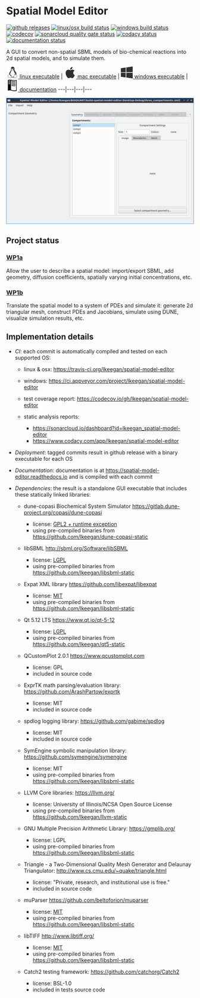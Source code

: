 # Spatial Model Editor
[![github releases](https://img.shields.io/github/release/lkeegan/spatial-model-editor.svg)](https://github.com/lkeegan/spatial-model-editor/releases)
[![linux/osx build status](https://travis-ci.org/lkeegan/spatial-model-editor.svg?branch=master)](https://travis-ci.org/lkeegan/spatial-model-editor)
[![windows build status](https://ci.appveyor.com/api/projects/status/0m87yyaalrrj5ndn/branch/master?svg=true)](https://ci.appveyor.com/project/lkeegan/spatial-model-editor/branch/master)
[![codecov](https://codecov.io/gh/lkeegan/spatial-model-editor/branch/master/graph/badge.svg)](https://codecov.io/gh/lkeegan/spatial-model-editor)
[![sonarcloud quality gate status](https://sonarcloud.io/api/project_badges/measure?project=lkeegan_spatial-model-editor&metric=alert_status)](https://sonarcloud.io/dashboard?id=lkeegan_spatial-model-editor)
[![codacy status](https://api.codacy.com/project/badge/Grade/2cc27d99b42041668944f41d88abeef0)](https://www.codacy.com/app/lkeegan/spatial-model-editor?utm_source=github.com&amp;utm_medium=referral&amp;utm_content=lkeegan/spatial-model-editor&amp;utm_campaign=Badge_Grade)
[![documentation status](https://readthedocs.org/projects/spatial-model-editor/badge/)](https://spatial-model-editor.readthedocs.io/en/latest/)

A GUI to convert non-spatial SBML models of bio-chemical reactions into 2d spatial models, and to simulate them.

[<img src="docs/img/icon-linux.png" width="32"> linux executable](https://github.com/lkeegan/spatial-model-editor/releases/latest/download/spatial-model-editor) |
[<img src="docs/img/icon-osx.png" width="32"> mac executable](https://github.com/lkeegan/spatial-model-editor/releases/latest/download/spatial-model-editor.dmg) |
[<img src="docs/img/icon-windows.png" width="32"> windows executable](https://github.com/lkeegan/spatial-model-editor/releases/latest/download/spatial-model-editor.exe) |
[<img src="docs/img/icon-docs.png" width="32"> documentation](https://spatial-model-editor.readthedocs.io/en/latest/)
---|---|---|---

![screenshot](docs/img/geometry.png)

## Project status

### [WP1a](https://github.com/lkeegan/spatial-model-editor/projects/1)
Allow the user to describe a spatial model: import/export SBML, add geometry, diffusion coefficients, spatially varying initial concentrations, etc.

### [WP1b](https://github.com/lkeegan/spatial-model-editor/projects/2)
Translate the spatial model to a system of PDEs and simulate it: generate 2d triangular mesh, construct PDEs and Jacobians, simulate using DUNE, visualize simulation results, etc.

## Implementation details

-   _CI_: each commit is automatically compiled and tested on each supported OS:

    -   linux & osx: <https://travis-ci.org/lkeegan/spatial-model-editor>

    -   windows: <https://ci.appveyor.com/project/lkeegan/spatial-model-editor>

    -   test coverage report: <https://codecov.io/gh/lkeegan/spatial-model-editor>

    -   static analysis reports:

        -   <https://sonarcloud.io/dashboard?id=lkeegan_spatial-model-editor>
        -   <https://www.codacy.com/app/lkeegan/spatial-model-editor>

-   _Deployment_: tagged commits result in github release with a binary executable for each OS

-   _Documentation_: documentation is at <https://spatial-model-editor.readthedocs.io> and is compiled with each commit

-   _Dependencies_: the result is a standalone GUI executable that includes these statically linked libraries:

    -   dune-copasi Biochemical System Simulator <https://gitlab.dune-project.org/copasi/dune-copasi>

        -   license: [GPL2 + runtime exception](https://dune-project.org/about/license/)
        -   using pre-compiled binaries from <https://github.com/lkeegan/dune-copasi-static>

    -   libSBML <http://sbml.org/Software/libSBML>

        -   license: [LGPL](http://sbml.org/Software/libSBML/LibSBML_License)
        -   using pre-compiled binaries from <https://github.com/lkeegan/libsbml-static>

    -   Expat XML library <https://github.com/libexpat/libexpat>

        -   license: [MIT](https://github.com/libexpat/libexpat/blob/master/expat/COPYING)
        -   using pre-compiled binaries from <https://github.com/lkeegan/libsbml-static>

    -   Qt 5.12 LTS <https://www.qt.io/qt-5-12>

        -   license: [LGPL](https://doc.qt.io/qt-5/lgpl.html)
        -   using pre-compiled binaries from <https://github.com/lkeegan/qt5-static>

    -   QCustomPlot 2.0.1 <https://www.qcustomplot.com>

        -   license: GPL
        -   included in source code

    -   ExprTK math parsing/evaluation library: <https://github.com/ArashPartow/exprtk>

        -   license: MIT
        -   included in source code

    -   spdlog logging library: <https://github.com/gabime/spdlog>

        -   license: MIT
        -   included in source code

    -   SymEngine symbolic manipulation library: <https://github.com/symengine/symengine>

        -   license: MIT
        -   using pre-compiled binaries from <https://github.com/lkeegan/libsbml-static>

    -   LLVM Core libraries: <https://llvm.org/>

        -   license: University of Illinois/NCSA Open Source License
        -   using pre-compiled binaries from <https://github.com/lkeegan/llvm-static>

    -   GNU Multiple Precision Arithmetic Library: <https://gmplib.org/>

        -   license: LGPL
        -   using pre-compiled binaries from <https://github.com/lkeegan/libsbml-static>

    -   Triangle - a Two-Dimensional Quality Mesh Generator and Delaunay Triangulator: <http://www.cs.cmu.edu/~quake/triangle.html>

        -   license: "Private, research, and institutional use is free."
        -   included in source code

    -   muParser <https://github.com/beltoforion/muparser>

        -   license: [MIT](https://github.com/beltoforion/muparser/blob/master/License.txt)
        -   using pre-compiled binaries from <https://github.com/lkeegan/libsbml-static>

    -   libTIFF <http://www.libtiff.org/>

        -   license: [MIT](http://www.libtiff.org/misc.html)
        -   using pre-compiled binaries from <https://github.com/lkeegan/libsbml-static>

    -   Catch2 testing framework: <https://github.com/catchorg/Catch2>

        -   license: BSL-1.0
        -   included in tests source code
